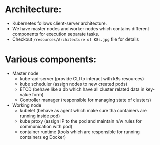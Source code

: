 # Architecture:

- Kubernetes follows client-server architecture.
- We have master nodes and worker nodes which contains different components for execution separate tasks.
- Checkout `/resources/Architecture of K8s.jpg` file for details

# Various components:
- Master node
  * kube-api-server (provide CLI to interact with k8s resources)
  * kube scheduler (assign nodes to new created pods)
  * ETCD (behave like a db which have all cluster related data in key-value form)
  * Controller manager (responsible for managing state of clusters)
- Working node
  * kubelet (behave as agent which make sure tha containers are running inside pod)
  * kube proxy (assign IP to the pod and maintain n/w rules for communication with pod)
  * container runtime (tools which are responsible for running containers eg Docker)
  
